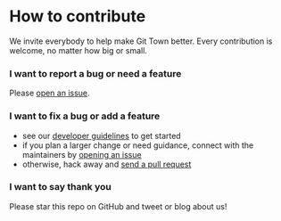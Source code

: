 # How to contribute

We invite everybody to help make Git Town better. Every contribution is welcome,
no matter how big or small.

### I want to report a bug or need a feature

Please [open an issue](https://github.com/git-town/git-town/issues/new).

### I want to fix a bug or add a feature

- see our [developer guidelines](docs/DEVELOPMENT.md) to get started
- if you plan a larger change or need guidance, connect with the maintainers by
  [opening an issue](https://github.com/git-town/git-town/issues/new)
- otherwise, hack away and
  [send a pull request](https://help.github.com/articles/using-pull-requests)

### I want to say thank you

Please star this repo on GitHub and tweet or blog about us!

